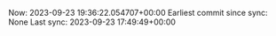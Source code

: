 Now: 2023-09-23 19:36:22.054707+00:00 Earliest commit since sync: None Last sync: 2023-09-23 17:49:49+00:00
